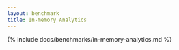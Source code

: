 ```yaml
---
layout: benchmark
title: In-memory Analytics
---
```


{% include docs/benchmarks/in-memory-analytics.md %}
